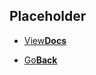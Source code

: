 ## Placeholder

<onebutton>
<ul>
            <li><a href="./documentation/">View<strong>Docs</strong></a></li>
			</ul>
<ul>
            <li><a href="../">Go<strong>Back</strong></a></li>
          </ul>
</onebutton>
